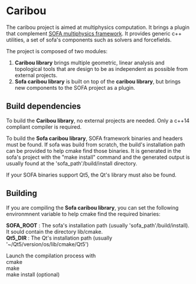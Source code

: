 # Caribou
The caribou project is aimed at multiphysics computation. 
It brings a plugin that complement [SOFA multiphysics framework](https://www.sofa-framework.org/). 
It provides generic c++ utilities, a set of sofa's components such as solvers and forcefields.

The project is composed of two modules:
1. **Caribou library** brings multiple geometric, linear analysis and topological tools that are design to 
be as independent as possible from external projects.
2. **Sofa caribou library** is built on top of the **caribou library**, but brings new components to
the SOFA project as a plugin. 

## Build dependencies
To build the **Caribou library**, no external projects are needed. Only a c++14 compliant compiler is required.

To build the **Sofa caribou library**, SOFA framework binaries and headers must be found. If sofa was build from scratch, 
the build's installation path can be provided to help cmake find those binaries. It is generated in the sofa's project 
with the "make install" command and the generated
output is usually found at the 'sofa_path'/build/install directory.

If your SOFA binaries support Qt5, the Qt's library must also be found.

## Building

If you are compiling the **Sofa caribou library**, you can set the following environmnent variable
to help cmake find the required binaries:

**SOFA_ROOT** : The sofa's installation path (usually 'sofa_path'/build/install). It sould contain the directory lib/cmake.\
**Qt5_DIR** : The Qt's installation path (usually '~/Qt5/version/os/lib/cmake/Qt5')

Launch the compilation process with\
cmake\
make\
make install (optional)
 
